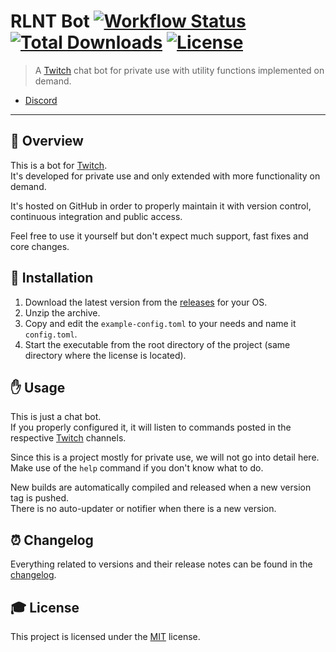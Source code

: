 # **RLNT Bot** [![Workflow Status][workflow_status_badge]][workflow_status_link] [![Total Downloads][total_downloads_badge]][total_downloads_link] [![License][license_badge]][license]

> A [Twitch] chat bot for private use with utility functions implemented on demand.

- [Discord]

---

## **📑 Overview**
This is a bot for [Twitch].<br>
It's developed for private use and only extended with more functionality on demand.

It's hosted on GitHub in order to properly maintain it with version control, continuous integration and public access.

Feel free to use it yourself but don't expect much support, fast fixes and core changes.


## **🔧 Installation**
1. Download the latest version from the [releases] for your OS.
2. Unzip the archive.
3. Copy and edit the `example-config.toml` to your needs and name it `config.toml`.
4. Start the executable from the root directory of the project (same directory where the license is located).


## **✋ Usage**
This is just a chat bot.<br>
If you properly configured it, it will listen to commands posted in the respective [Twitch] channels.

Since this is a project mostly for private use, we will not go into detail here.<br>
Make use of the `help` command if you don't know what to do.

New builds are automatically compiled and released when a new version tag is pushed.<br>
There is no auto-updater or notifier when there is a new version.


## **⏰ Changelog**
Everything related to versions and their release notes can be found in the [changelog].


## **🎓 License**
This project is licensed under the [MIT][license] license.


<!-- Badges -->
[workflow_status_badge]: https://img.shields.io/github/workflow/status/RLNT/twitch_rlnt-bot/CI?style=flat-square
[workflow_status_link]: https://github.com/RLNT/twitch_rlnt-bot/actions/workflows/main.yml
[total_downloads_badge]: https://img.shields.io/github/downloads/RLNT/twitch_rlnt-bot/total?style=flat-square
[total_downloads_link]: https://github.com/RLNT/twitch_rlnt-bot/releases/latest
[license_badge]: https://img.shields.io/github/license/RLNT/twitch_rlnt-bot?style=flat-square

<!-- Links -->
[twitch]: https://www.twitch.tv/
[discord]: https://discordapp.com/invite/Q3qxws6
[releases]: https://github.com/RLNT/twitch_rlnt-bot/releases
[changelog]: CHANGELOG.md
[license]: LICENSE
